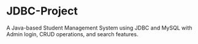 # JDBC-Project
A Java-based Student Management System using JDBC and MySQL with Admin login, CRUD operations, and search features.
